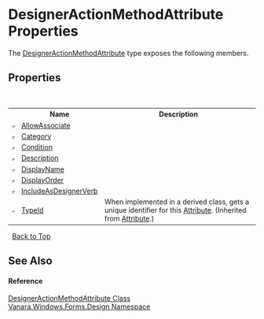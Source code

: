 # DesignerActionMethodAttribute Properties
 

The <a href="56054116-13de-3468-43fe-06cacd6d1a6a">DesignerActionMethodAttribute</a> type exposes the following members.


## Properties
&nbsp;<table><tr><th></th><th>Name</th><th>Description</th></tr><tr><td>![Public property](media/pubproperty.gif "Public property")</td><td><a href="22ce7921-a7dc-ae3e-55b4-720d746cef8e">AllowAssociate</a></td><td /></tr><tr><td>![Public property](media/pubproperty.gif "Public property")</td><td><a href="50119b79-90cb-0394-e6cb-46052c9ba103">Category</a></td><td /></tr><tr><td>![Public property](media/pubproperty.gif "Public property")</td><td><a href="accd74fb-5d2a-2c94-2f5b-eb824ede8eaf">Condition</a></td><td /></tr><tr><td>![Public property](media/pubproperty.gif "Public property")</td><td><a href="892cee9f-00f6-e530-ba79-db96808991fb">Description</a></td><td /></tr><tr><td>![Public property](media/pubproperty.gif "Public property")</td><td><a href="9026c48f-d610-c283-6fee-0a15595c62d8">DisplayName</a></td><td /></tr><tr><td>![Public property](media/pubproperty.gif "Public property")</td><td><a href="89df3853-7a3b-ac4b-930a-847043d4f40c">DisplayOrder</a></td><td /></tr><tr><td>![Public property](media/pubproperty.gif "Public property")</td><td><a href="312d447b-7316-91bb-057a-2dd091dbe714">IncludeAsDesignerVerb</a></td><td /></tr><tr><td>![Public property](media/pubproperty.gif "Public property")</td><td><a href="http://msdn2.microsoft.com/en-us/library/sa1bf03e" target="_blank">TypeId</a></td><td>
When implemented in a derived class, gets a unique identifier for this <a href="http://msdn2.microsoft.com/en-us/library/e8kc3626" target="_blank">Attribute</a>.
 (Inherited from <a href="http://msdn2.microsoft.com/en-us/library/e8kc3626" target="_blank">Attribute</a>.)</td></tr></table>&nbsp;
<a href="#designeractionmethodattribute-properties">Back to Top</a>

## See Also


#### Reference
<a href="56054116-13de-3468-43fe-06cacd6d1a6a">DesignerActionMethodAttribute Class</a><br /><a href="47183544-7c44-c1e2-cf57-c68e49a55933">Vanara.Windows.Forms.Design Namespace</a><br />